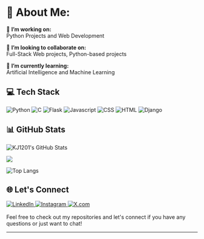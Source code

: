 # 💫 About Me:

🔭 **I’m working on:** <br>Python Projects and Web Development

🤝 **I’m looking to collaborate on:** <br>Full-Stack Web projects, Python-based projects

🌱 **I’m currently learning:** <br>Artificial Intelligence and Machine Learning


## 💻 Tech Stack

<div display="flex">
    <img src="https://img.shields.io/badge/python-3670A0?style=for-the-badge&logo=python&logoColor=ffdd54" alt="Python"/>
    <img src="https://img.shields.io/badge/C-FF9A00?style=for-the-badge&logo=c&logoColor=white" alt="C"/>
    <img src="https://img.shields.io/badge/Flask-000000?style=for-the-badge&logo=flask&logoColor=white" alt="Flask"/>
    <img src="https://img.shields.io/badge/JavaScript-323330?style=for-the-badge&logo=javascript&logoColor=F7DF1E" alt="Javascript"/>
    <img src="https://img.shields.io/badge/CSS3-1572B6?style=for-the-badge&logo=css3&logoColor=white" alt="CSS"/>
    <img src="https://img.shields.io/badge/HTML5-E34F26?style=for-the-badge&logo=html5&logoColor=white" alt="HTML"/>
    <img src="https://img.shields.io/badge/Django-092E20?style=for-the-badge&logo=django&logoColor=green" alt="Django"/>
    <!-- <img src="" alt=""/> -->
</div>


## 📊 GitHub Stats

![KJ1201's GitHub Stats](https://github-readme-stats.vercel.app/api?username=KJ1201&show_icons=true&theme=radical)

![](https://github-readme-streak-stats.herokuapp.com/?user=nwaliaez&theme=dark&hide_border=false)

![Top Langs](https://github-readme-stats.vercel.app/api/top-langs/?username=KJ1201&layout=compact&theme=radical)


## 🌐 Let's Connect

<div display="flex">
  <a href="https://www.linkedin.com/in/karanjuneja1201/">
    <img src="https://img.shields.io/badge/LinkedIn-0077B5?style=for-the-badge&logo=linkedin&logoColor=white" alt="LinkedIn"/>
  </a> 
  <a href="https://www.instagram.com/_.karanjuneja_/">
    <img src="https://img.shields.io/badge/Instagram-E4405F?style=for-the-badge&logo=instagram&logoColor=white" alt="Instagram"/>
  </a> 
  <a href="https://x.com/KaranJuneja1201">
    <img src="https://img.shields.io/badge/KJ1201-000000?style=for-the-badge&logo=x&logoColor=white" alt="X.com"/>
  </a> 
</div>
<br>
Feel free to check out my repositories and let's connect if you have any questions or just want to chat!

---
